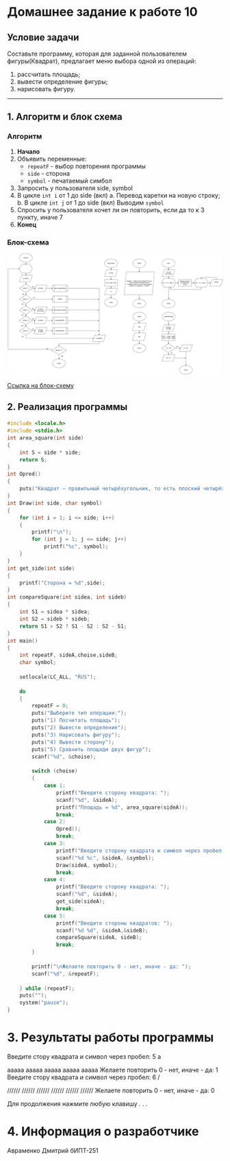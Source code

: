 # Домашнее задание к работе 10

## Условие задачи
Составьте программу, которая для заданной пользователем фигуры(Квадрат), предлагает меню выбора одной из операций:
1) рассчитать площадь;
2) вывести определение фигуры;
3) нарисовать фигуру.
---
## 1. Алгоритм и блок схема

### Алгоритм
1. **Начало**
2. Объявить переменные:
   - `repeatF` - выбор повторения программы
   - `side` - сторона
   - `symbol` - печатаемый симбол
3. Запросить у пользователя side, symbol
4. В цикле `int i` от 1 до side (вкл)
    	a. Перевод каретки на новую строку;
      b. В цикле `int j` от 1 до side (вкл)
             Выводим `symbol`
6. Спросить у пользователя хочет ли он повторить, если да то к 3 пункту, иначе 7
7. **Конец**

### Блок-схема
![Блок-схема алгоритма](Lab10_schema.png)

 [Ссылка на блок-схему](https://viewer.diagrams.net/?tags=%7B%7D&lightbox=1&highlight=0000ff&edit=_blank&layers=1&nav=1&title=Lab10_schema.drawio&dark=auto#Uhttps%3A%2F%2Fdrive.google.com%2Fuc%3Fid%3D1I1LVTH9flXqGk9UXMbxH1Ug8d2qp0Z26%26export%3Ddownload)

 ## 2. Реализация программы

```c
#include <locale.h>
#include <stdio.h>
int area_square(int side)
{
	int S = side * side;
	return S;
}
int Opred()
{
	puts("Квадрат — правильный четырёхугольник, то есть плоский четырёхугольник, у которого все углы и все стороны равны.\n Каждый угол квадрата — прямой");
}
int Draw(int side, char symbol)
{
	for (int i = 1; i <= side; i++)
	{
		printf("\n");
		for (int j = 1; j <= side; j++)
			printf("%c", symbol);
	}
}
int get_side(int side)
{
	printf("Сторона = %d",side);
}
int compareSquare(int sidea, int sideb)
{
	int S1 = sidea * sidea;
	int S2 = sideb * sideb;
	return S1 > S2 ? S1 - S2 : S2 - S1;
}
int main()
{
	int repeatF, sideA,choise,sideB;
	char symbol;

	setlocale(LC_ALL, "RUS");

	do
	{
		repeatF = 0;
		puts("Выберите тип операции:");
		puts("1) Посчитать площадь");
		puts("2) Вывести определение");
		puts("3) Нарисовать фигуру");
		puts("4) Вывести сторону");
		puts("5) Сравнить площади двух фигур");
		scanf("%d", &choise);

		switch (choise)
		{
			case 1:
				printf("Введите сторону квадрата: ");
				scanf("%d", &sideA);
				printf("Площадь = %d", area_square(sideA));
				break;
			case 2:
				Opred();
				break;
			case 3:
				printf("Введите сторону квадрата и символ через пробел: ");
				scanf("%d %c", &sideA, &symbol);
				Draw(sideA, symbol);
				break;
			case 4:
				printf("Введите сторону квадрата: ");
				scanf("%d", &sideA);
				get_side(sideA);
				break;
			case 5:
				printf("Введите стороны квадратов: ");
				scanf("%d %d", &sideA,&sideB);
				compareSquare(sideA, sideB);
				break;
		}

		printf("\nЖелаете повторить 0 - нет, иначе - да: ");
		scanf("%d", &repeatF);

	} while (repeatF);
	puts("");
	system("pause");
}
```
# 3. Результаты работы программы
Введите стору квадрата и символ через пробел: 5 a

aaaaa
aaaaa
aaaaa
aaaaa
aaaaa
Желаете повторить 0 - нет, иначе - да: 1
Введите стору квадрата и символ через пробел: 6 /

//////
//////
//////
//////
//////
//////
Желаете повторить 0 - нет, иначе - да: 0

Для продолжения нажмите любую клавишу . . .

# 4. Информация о разработчике
Авраменко Дмитрий бИПТ-251
